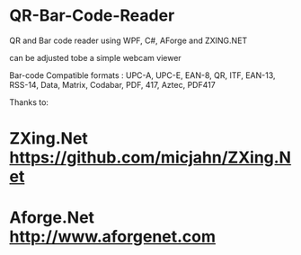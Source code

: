 # QR-Bar-Code-Reader

QR and Bar code reader using WPF, C#, AForge and ZXING.NET 

can be adjusted tobe a simple webcam viewer

Bar-code Compatible formats : UPC-A, UPC-E, EAN-8, QR, ITF, EAN-13, RSS-14, Data, Matrix, Codabar, PDF, 417, Aztec, PDF417

Thanks to:
 # ZXing.Net https://github.com/micjahn/ZXing.Net
 # Aforge.Net http://www.aforgenet.com 
